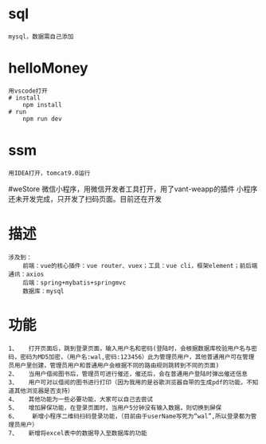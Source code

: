 # sql
    mysql，数据需自己添加

# helloMoney
    用vscode打开
    # install
        npm install
    # run
        npm run dev

# ssm
    用IDEA打开，tomcat9.0运行
	
#weStore
	微信小程序，用微信开发者工具打开，用了vant-weapp的插件
	小程序还未开发完成，只开发了扫码页面。目前还在开发

# 描述
    涉及到：
        前端：vue的核心插件：vue router、vuex；工具：vue cli，框架element；前后端通讯：axios
        后端：spring+mybatis+springmvc
        数据库：mysql


# 功能
    1、   打开页面后，跳到登录页面，输入用户名和密码(登陆时，会根据数据库校验用户名与密码，密码为MD5加密，（用户名:wal,密码:123456）此为管理员用户，其他普通用户可在管理员用户里创建，管理员用户和普通用户会根据不同的路由规则跳转到不同的页面)
    2、   当用户借阅图书后，管理员可进行催还，催还后，会在普通用户登陆时弹出催还信息
    3、   用户可对以借阅的图书进行打印（因为我用的是谷歌浏览器自带的生成pdf的功能，不知道其他浏览器是否支持）
    4、   其他功能为一些必要功能，大家可以自己去尝试
    5、   增加屏保功能，在登录页面时，当用户5分钟没有输入数据，则切换到屏保
	6、	  新增小程序二维码扫码登录功能，（目前由于userName写死为“wal”,所以登录都为管理员用户）
	7、   新增将excel表中的数据导入至数据库的功能
	

